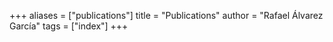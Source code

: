 +++
aliases = ["publications"]
title = "Publications"
author = "Rafael Álvarez García"
tags = ["index"]
+++

